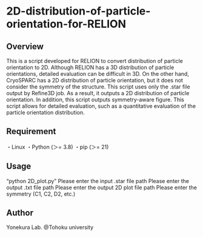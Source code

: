 # 2D-distribution-of-particle-orientation-for-RELION

## Overview
 This is a script developed for RELION to convert distribution of particle orientation to 2D. 
 Although RELION has a 3D distribution of particle orientations, detailed evaluation can be difficult in 3D. On the other hand, CryoSPARC has a 2D distribution of particle orientation, but it does not consider the symmetry of the structure.
 This script uses only the .star file output by Refine3D job. As a result, it outputs a 2D distribution of particle orientation. In addition, this script outputs symmetry-aware figure.
 This script allows for detailed evaluation, such as a quantitative evaluation of the particle orientation distribution.

## Requirement
・Linux
・Python (＞= 3.8)
・pip (＞= 21) 

## Usage
“python 2D_plot.py”
Please enter the input .star file path
Please enter the output .txt file path
Please enter the output 2D plot file path
Please enter the symmetry (C1, C2, D2, etc.)

## Author
Yonekura Lab. @Tohoku university
